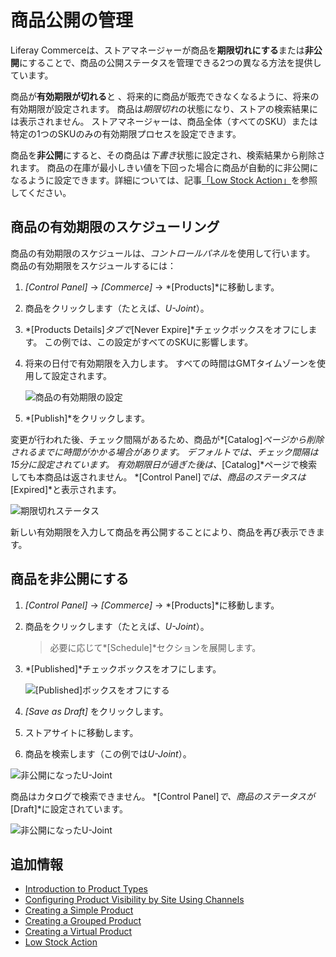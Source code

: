 # 商品公開の管理

Liferay Commerceは、ストアマネージャーが商品を**期限切れにする**または**非公開**にすることで、商品の公開ステータスを管理できる2つの異なる方法を提供しています。

商品が**有効期限が切れる**と 、将来的に商品が販売できなくなるように、将来の有効期限が設定されます。 商品は*期限切れ*の状態になり、ストアの検索結果には表示されません。 ストアマネージャーは、商品全体（すべてのSKU）または特定の1つのSKUのみの有効期限プロセスを設定できます。

商品を**非公開**にすると、その商品は*下書き*状態に設定され、検索結果から削除されます。 商品の在庫が最小しきい値を下回った場合に商品が自動的に非公開になるように設定できます。詳細については、記事[「Low Stock Action」](./low-stock-action.md)を参照してください。

## 商品の有効期限のスケジューリング

商品の有効期限のスケジュールは、*コントロールパネル*を使用して行います。 商品の有効期限をスケジュールするには：

1.  *[Control Panel]* → *[Commerce]* → *[Products]*に移動します。

2.  商品をクリックします（たとえば、*U-Joint*）。

3.  *[Products Details]*タブで*[Never Expire]*チェックボックスをオフにします。 この例では、この設定がすべてのSKUに影響します。

4.  将来の日付で有効期限を入力します。 すべての時間はGMTタイムゾーンを使用して設定されます。

    ![商品の有効期限の設定](./managing-product-publication/images/03.png)

5.  *[Publish]*をクリックします。

変更が行われた後、チェック間隔があるため、商品が*[Catalog]*ページから削除されるまでに時間がかかる場合があります。 デフォルトでは、チェック間隔は15分に設定されています。 有効期限日が過ぎた後は、*[Catalog]*ページで検索しても本商品は返されません。 *[Control Panel]*では、商品のステータスは*[Expired]*と表示されます。

![期限切れステータス](./managing-product-publication/images/04.png)

新しい有効期限を入力して商品を再公開することにより、商品を再び表示できます。

## 商品を非公開にする

1.  *[Control Panel]* → *[Commerce]* → *[Products]*に移動します。

2.  商品をクリックします（たとえば、*U-Joint*）。

    > 必要に応じて*[Schedule]*セクションを展開します。

3.  *[Published]*チェックボックスをオフにします。

    ![[Published]ボックスをオフにする](./managing-product-publication/images/01.png)

4.  *[Save as Draft]* をクリックします。

5.  ストアサイトに移動します。

6.  商品を検索します（この例では*U-Joint*）。

![非公開になったU-Joint](./managing-product-publication/images/02.png)

商品はカタログで検索できません。 *[Control Panel]*で、商品のステータスが*[Draft]*に設定されています。

![非公開になったU-Joint](./managing-product-publication/images/05.png)

## 追加情報

  - [Introduction to Product Types](../creating-and-managing-products/introduction-to-product-types.md)
  - [Configuring Product Visibility by Site Using Channels](../creating-and-managing-products/configuring-product-visibility-by-site-using-channels.md)
  - [Creating a Simple Product](../creating-and-managing-products/creating-a-simple-product.md)
  - [Creating a Grouped Product](../creating-and-managing-products/creating-a-grouped-product.md)
  - [Creating a Virtual Product](../creating-and-managing-products/creating-a-virtual-product.md)
  - [Low Stock Action](./low-stock-action.md)

